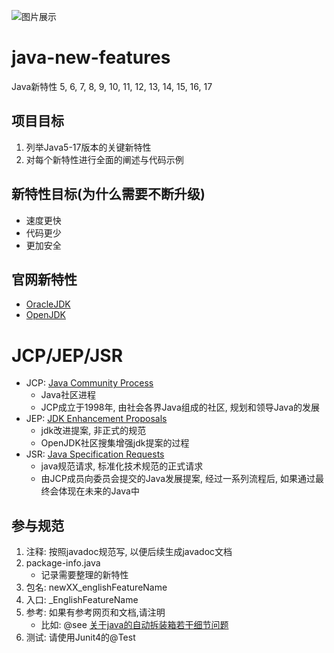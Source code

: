 ![图片展示](./src/main/resources/Java%E6%96%B0%E7%89%B9%E6%80%A7.png)

# java-new-features
Java新特性 5, 6, 7, 8, 9, 10, 11, 12, 13, 14, 15, 16, 17

## 项目目标
1. 列举Java5-17版本的关键新特性
2. 对每个新特性进行全面的阐述与代码示例

## 新特性目标(为什么需要不断升级)
- 速度更快
- 代码更少
- 更加安全

## 官网新特性
- [OracleJDK](https://www.oracle.com/java/technologies/javase/jdk-relnotes-index.html)
- [OpenJDK ](http://openjdk.java.net/projects/jdk/)

# JCP/JEP/JSR

- JCP: [Java Community Process](https://www.jcp.org/en/home/index)
  * Java社区进程
  * JCP成立于1998年, 由社会各界Java组成的社区, 规划和领导Java的发展 
- JEP: [JDK Enhancement Proposals](http://openjdk.java.net/jeps/0) 
  * jdk改进提案, 非正式的规范
  * OpenJDK社区搜集增强jdk提案的过程
- JSR: [Java Specification Requests](https://www.jcp.org/en/jsr/platform)
  * java规范请求, 标准化技术规范的正式请求
  * 由JCP成员向委员会提交的Java发展提案, 经过一系列流程后, 如果通过最终会体现在未来的Java中

## 参与规范
1. 注释: 按照javadoc规范写, 以便后续生成javadoc文档
1. package-info.java
    * 记录需要整理的新特性
1. 包名: newXX_englishFeatureName
1. 入口: _EnglishFeatureName
1. 参考: 如果有参考网页和文档,请注明
    * 比如: @see <a href="https://www.cnblogs.com/qcblog/p/7670159.html">关于java的自动拆装箱若干细节问题</a>
1. 测试: 请使用Junit4的@Test
